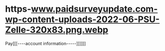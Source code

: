 # https-www.paidsurveyupdate.com-wp-content-uploads-2022-06-PSU-Zelle-320x83.png.webp
Pay[[[----account information-----]]]]]]
